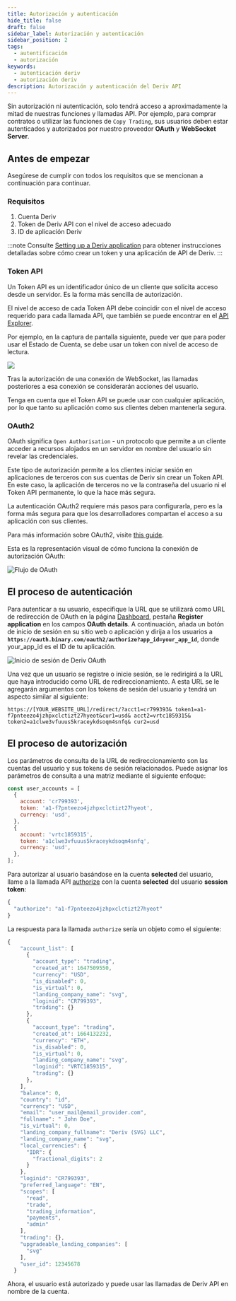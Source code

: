 ```yaml
---
title: Autorización y autenticación
hide_title: false
draft: false
sidebar_label: Autorización y autenticación
sidebar_position: 2
tags:
  - autentificación
  - autorización
keywords:
  - autenticación deriv
  - autorización deriv
description: Autorización y autenticación del Deriv API
---
```


Sin autorización ni autenticación, solo tendrá acceso a aproximadamente la mitad de nuestras funciones y llamadas API. Por ejemplo, para comprar contratos o utilizar las funciones de `Copy Trading`, sus usuarios deben estar autenticados y autorizados por nuestro proveedor **OAuth** y **WebSocket Server**.

## Antes de empezar

Asegúrese de cumplir con todos los requisitos que se mencionan a continuación para continuar.

### Requisitos

1. Cuenta Deriv
2. Token de Deriv API con el nivel de acceso adecuado
3. ID de aplicación Deriv

:::note
Consulte [Setting up a Deriv application](/docs/setting-up-a-deriv-application) para obtener instrucciones detalladas sobre cómo crear un token y una aplicación de API de Deriv.
:::

### Token API

Un Token API es un identificador único de un cliente que solicita acceso desde un servidor. Es la forma más sencilla de autorización.

El nivel de acceso de cada Token API debe coincidir con el nivel de acceso requerido para cada llamada API, que también se puede encontrar en el [API Explorer](https://api.deriv.com/api-explorer).

Por ejemplo, en la captura de pantalla siguiente, puede ver que para poder usar el Estado de Cuenta, se debe usar un token con nivel de acceso de lectura.

![](/img/acc_status_scope_api_explorer.png)

Tras la autorización de una conexión de WebSocket, las llamadas posteriores a esa conexión se considerarán acciones del usuario.

Tenga en cuenta que el Token API se puede usar con cualquier aplicación, por lo que tanto su aplicación como sus clientes deben mantenerla segura.

### OAuth2

OAuth significa `Open Authorisation` - un protocolo que permite a un cliente acceder a recursos alojados en un servidor en nombre del usuario sin revelar las credenciales.

Este tipo de autorización permite a los clientes iniciar sesión en aplicaciones de terceros con sus cuentas de Deriv sin crear un Token API. En este caso, la aplicación de terceros no ve la contraseña del usuario ni el Token API permanente, lo que la hace más segura.

La autenticación OAuth2 requiere más pasos para configurarla, pero es la forma más segura para que los desarrolladores compartan el acceso a su aplicación con sus clientes.

Para más información sobre OAuth2, visite [this guide](https://aaronparecki.com/oauth-2-simplified/).

Esta es la representación visual de cómo funciona la conexión de autorización OAuth:

![Flujo de OAuth](/img/how_oauth_works.png 'Flujo de OAuth')

## El proceso de autenticación

Para autenticar a su usuario, especifique la URL que se utilizará como URL de redirección de OAuth en la página [Dashboard](/dashboard), pestaña **Register application** en los campos **OAuth details**. A continuación, añada un botón de inicio de sesión en su sitio web o aplicación y dirija a los usuarios a **`https://oauth.binary.com/oauth2/authorize?app_id=your_app_id`**, donde your_app_id es el ID de tu aplicación.

![Inicio de sesión de Deriv OAuth](/img/oauth_login.png 'Inicio de sesión de Deriv OAuth')

Una vez que un usuario se registre o inicie sesión, se le redirigirá a la URL que haya introducido como URL de redireccionamiento. A esta URL se le agregarán argumentos con los tokens de sesión del usuario y tendrá un aspecto similar al siguiente:

`https://[YOUR_WEBSITE_URL]/redirect/?acct1=cr799393& token1=a1-f7pnteezo4jzhpxclctizt27hyeot&cur1=usd& acct2=vrtc1859315& token2=a1clwe3vfuuus5kraceykdsoqm4snfq& cur2=usd`

## El proceso de autorización

Los parámetros de consulta de la URL de redireccionamiento son las cuentas del usuario y sus tokens de sesión relacionados. Puede asignar los parámetros de consulta a una matriz mediante el siguiente enfoque:

```js
const user_accounts = [
  {
    account: 'cr799393',
    token: 'a1-f7pnteezo4jzhpxclctizt27hyeot',
    currency: 'usd',
  },
  {
    account: 'vrtc1859315',
    token: 'a1clwe3vfuuus5kraceykdsoqm4snfq',
    currency: 'usd',
  },
];
```

Para autorizar al usuario basándose en la cuenta **selected** del usuario, llame a la llamada API [authorize](https://api.deriv.com/api-explorer#authorize) con la cuenta **selected** del usuario **session token**:

```js
{
  "authorize": "a1-f7pnteezo4jzhpxclctizt27hyeot"
}
```

La respuesta para la llamada `authorize` sería un objeto como el siguiente:

```js
{
    "account_list": [
      {
        "account_type": "trading",
        "created_at": 1647509550,
        "currency": "USD",
        "is_disabled": 0,
        "is_virtual": 0,
        "landing_company_name": "svg",
        "loginid": "CR799393",
        "trading": {}
      },
      {
        "account_type": "trading",
        "created_at": 1664132232,
        "currency": "ETH",
        "is_disabled": 0,
        "is_virtual": 0,
        "landing_company_name": "svg",
        "loginid": "VRTC1859315",
        "trading": {}
      },
    ],
    "balance": 0,
    "country": "id",
    "currency": "USD",
    "email": "user_mail@email_provider.com",
    "fullname": " John Doe",
    "is_virtual": 0,
    "landing_company_fullname": "Deriv (SVG) LLC",
    "landing_company_name": "svg",
    "local_currencies": {
      "IDR": {
        "fractional_digits": 2
      }
    },
    "loginid": "CR799393",
    "preferred_language": "EN",
    "scopes": [
      "read",
      "trade",
      "trading_information",
      "payments",
      "admin"
    ],
    "trading": {},
    "upgradeable_landing_companies": [
      "svg"
    ],
    "user_id": 12345678
  }
```

Ahora, el usuario está autorizado y puede usar las llamadas de Deriv API en nombre de la cuenta.
